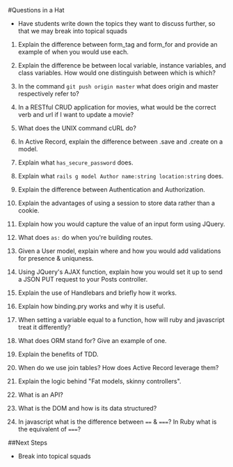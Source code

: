 #Questions in a Hat

* Have students write down the topics they want to discuss further, so that we may break into topical squads

1) Explain the difference between form_tag and form_for and provide an example of when you would use each.

2) Explain the difference be between local variable, instance variables, and class variables. How would one distinguish between which is which?

3) In the command `git push origin master` what does origin and master respectively refer to?

4) In a RESTful CRUD application for movies, what would be the correct verb and url if I want to update a movie?

5) What does the UNIX command cURL do?

6) In Active Record, explain the difference between .save and .create on a model.

7) Explain what `has_secure_password` does.

8) Explain what `rails g model Author name:string location:string` does.

9) Explain the difference between Authentication and Authorization.

10) Explain the advantages of using a session to store data rather than a cookie.

11) Explain how you would capture the value of an input form using JQuery.

12) What does `as:` do when you're building routes.

13) Given a User model, explain where and how you would add validations for presence & uniquness.

14) Using JQuery's AJAX function, explain how you would set it up to send a JSON PUT request to your Posts controller.

15) Explain the use of Handlebars and briefly how it works.

16) Explain how binding.pry works and why it is useful.

17) When setting a variable equal to a function, how will ruby and javascript treat it differently?

18) What does ORM stand for? Give an example of one.

19) Explain the benefits of TDD.

20) When do we use join tables? How does Active Record leverage them?

21) Explain the logic behind "Fat models, skinny controllers".

22) What is an API?

23) What is the DOM and how is its data structured?

24) In javascript what is the difference between `==` & `===`? In Ruby what is the equivalent of `===`?


##Next Steps
* Break into topical squads
